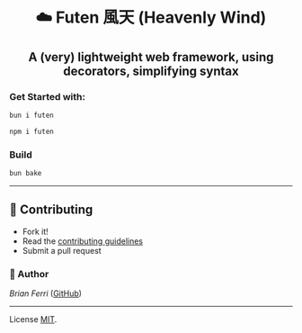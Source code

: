 <h1 align="center"> ☁️ Futen 風天 (Heavenly Wind) </h1>
<h2 align="center"> A (very) lightweight web framework, using decorators, simplifying syntax </h2>

### **Get Started with:**

```sh
bun i futen

npm i futen
```

### Build

```sh
bun bake
```

---

## **🤝 Contributing**

- Fork it!
- Read the [contributing guidelines](CONTRIBUTING.md)
- Submit a pull request

### **:robot: Author**

_*Brian Ferri*_ ([GitHub](https://github.com/BioCla))

---

License [MIT](LICENSE).
